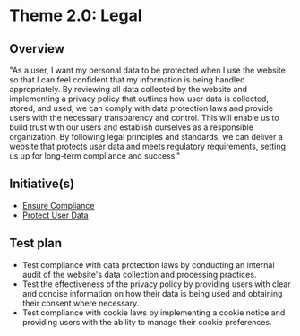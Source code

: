 # Theme 2.0: Legal
## Overview
"As a user, I want my personal data to be protected when I use the website so that I can feel confident that my information is being handled appropriately. By reviewing all data collected by the website and implementing a privacy policy that outlines how user data is collected, stored, and used, we can comply with data protection laws and provide users with the necessary transparency and control. This will enable us to build trust with our users and establish ourselves as a responsible organization. By following legal principles and standards, we can deliver a website that protects user data and meets regulatory requirements, setting us up for long-term compliance and success."

## Initiative(s)

* [Ensure Compliance](intiatives/initiative_1.md)
* [Protect User Data](intiatives/initiative_2.md)


## Test plan
* Test compliance with data protection laws by conducting an internal audit of the website's data collection and processing practices.
* Test the effectiveness of the privacy policy by providing users with clear and concise information on how their data is being used and obtaining their consent where necessary.
* Test compliance with cookie laws by implementing a cookie notice and providing users with the ability to manage their cookie preferences.
